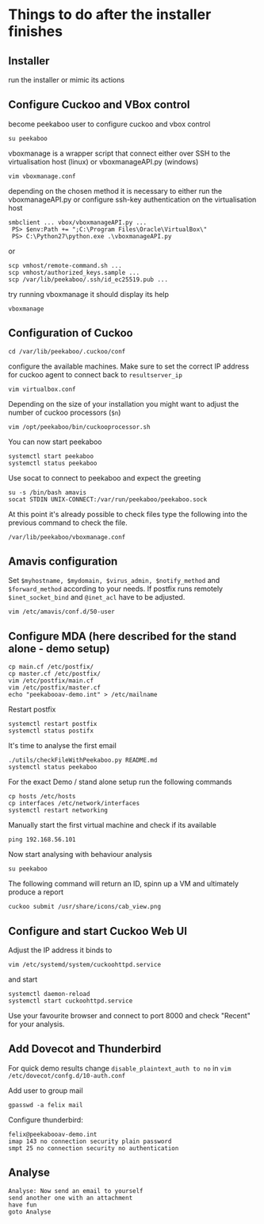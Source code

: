 Things to do after the installer finishes
=========================================

## Installer
run the installer or mimic its actions

## Configure Cuckoo and VBox control
become peekaboo user to configure cuckoo and vbox control

`su peekaboo`

vboxmanage is a wrapper script that connect either over SSH
 to the virtualisation host (linux) or vboxmanageAPI.py (windows)
 
`vim vboxmanage.conf`

depending on the chosen method it is necessary to either run
the vboxmanageAPI.py or configure ssh-key authentication on
the virtualisation host
```
smbclient ... vbox/vboxmanageAPI.py ...
 PS> $env:Path += ";C:\Program Files\Oracle\VirtualBox\"
 PS> C:\Python27\python.exe .\vboxmanageAPI.py
```
or
```
scp vmhost/remote-command.sh ...
scp vmhost/authorized_keys.sample ...
scp /var/lib/peekaboo/.ssh/id_ec25519.pub ...
```

try running vboxmanage it should display its help

`vboxmanage`

## Configuration of Cuckoo

`cd /var/lib/peekaboo/.cuckoo/conf`

configure the available machines.
Make sure to set the correct IP address for cuckoo agent to
connect back to `resultserver_ip`

`vim virtualbox.conf`

Depending on the size of your installation you might want to
adjust the number of cuckoo processors (`$n`)

`vim /opt/peekaboo/bin/cuckooprocessor.sh`

You can now start peekaboo
```
systemctl start peekaboo
systemctl status peekaboo
```

Use socat to connect to peekaboo and expect the greeting
```
su -s /bin/bash amavis
socat STDIN UNIX-CONNECT:/var/run/peekaboo/peekaboo.sock
```

At this point it's already possible to check files
type the following into the previous command to check the
file.

`/var/lib/peekaboo/vboxmanage.conf`

## Amavis configuration
Set `$myhostname, $mydomain, $virus_admin, $notify_method`
and `$forward_method` according to your needs.
If postfix runs remotely `$inet_socket_bind` and `@inet_acl`
have to be adjusted.

`vim /etc/amavis/conf.d/50-user`

## Configure MDA (here described for the stand alone - demo setup)
```
cp main.cf /etc/postfix/
cp master.cf /etc/postfix/
vim /etc/postfix/main.cf
vim /etc/postfix/master.cf
echo "peekabooav-demo.int" > /etc/mailname
```

Restart postfix
```
systemctl restart postfix
systemctl status postifx
```

It's time to analyse the first email
```
./utils/checkFileWithPeekaboo.py README.md
systemctl status peekaboo
```

For the exact Demo / stand alone setup run the following commands
```
cp hosts /etc/hosts
cp interfaces /etc/network/interfaces
systemctl restart networking
```

Manually start the first virtual machine and check if its available

`ping 192.168.56.101`

Now start analysing with behaviour analysis
```
su peekaboo
```

The following command will return an ID, spinn up a VM and
ultimately produce a report

`cuckoo submit /usr/share/icons/cab_view.png`

## Configure and start Cuckoo Web UI
Adjust the IP address it binds to

`vim /etc/systemd/system/cuckoohttpd.service`

and start
```
systemctl daemon-reload
systemctl start cuckoohttpd.service
```

Use your favourite browser and connect to port 8000 and 
check "Recent" for your analysis.

## Add Dovecot and Thunderbird

For quick demo results change
`disable_plaintext_auth to no` in
`vim /etc/dovecot/confg.d/10-auth.conf`

Add user to group mail

`gpasswd -a felix mail`

Configure thunderbird:
```
felix@peekabooav-demo.int
imap 143 no connection security plain password
smpt 25 no connection security no authentication
```

## Analyse
```
Analyse: Now send an email to yourself
send another one with an attachment
have fun
goto Analyse
```
